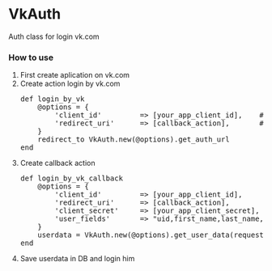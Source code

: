 VkAuth
======

Auth class for login vk.com

<h3>How to use</h3>

<ol>
	<li>First create aplication on vk.com</li>
	<li>Create action login by vk.com
<pre>def login_by_vk
	@options = {
		'client_id'         => [your_app_client_id],    # required
		'redirect_uri'      => [callback_action],       # required
	}
	redirect_to VkAuth.new(@options).get_auth_url
end</pre></li>
	<li>Create callback action
<pre>def login_by_vk_callback
	@options = {
		'client_id'         => [your_app_client_id],                      # required
		'redirect_uri'      => [callback_action],                         # required
		'client_secret'     => [your_app_client_secret],                  # required
		'user_fields'       => "uid,first_name,last_name,screen_name",    # optional
	}
	userdata = VkAuth.new(@options).get_user_data(request.GET["code"])
end</pre></li>
  <li>Save userdata in DB and login him</li>
</ol>
